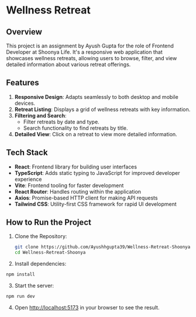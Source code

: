 # Wellness Retreat

## Overview

This project is an assignment by Ayush Gupta for the role of Frontend Developer at Shoonya Life. It's a responsive web application that showcases wellness retreats, allowing users to browse, filter, and view detailed information about various retreat offerings.

## Features

1. **Responsive Design**: Adapts seamlessly to both desktop and mobile devices.
2. **Retreat Listing**: Displays a grid of wellness retreats with key information.
3. **Filtering and Search**:
   - Filter retreats by date and type.
   - Search functionality to find retreats by title.
4. **Detailed View**: Click on a retreat to view more detailed information.

## Tech Stack

- **React**: Frontend library for building user interfaces
- **TypeScript**: Adds static typing to JavaScript for improved developer experience
- **Vite**: Frontend tooling for faster development
- **React Router**: Handles routing within the application
- **Axios**: Promise-based HTTP client for making API requests
- **Tailwind CSS**: Utility-first CSS framework for rapid UI development

## How to Run the Project

1. Clone the Repository:
   ```bash
   git clone https://github.com/Ayushhgupta39/Wellness-Retreat-Shoonya.git
   cd Wellness-Retreat-Shoonya
   ```

2. Install dependencies:

```bash
npm install
```

3. Start the server:

```bash
npm run dev
```

4. Open [http://localhost:5173](http://localhost:5173) in your browser to see the result. 